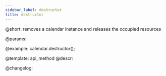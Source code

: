 ```yaml
---
sidebar_label: destructor
title: destructor
---          
```


@short: removes a calendar instance and releases the occupied resources


@params:




@example:
calendar.destructor();


@template: api_method
@descr:





@changelog:


